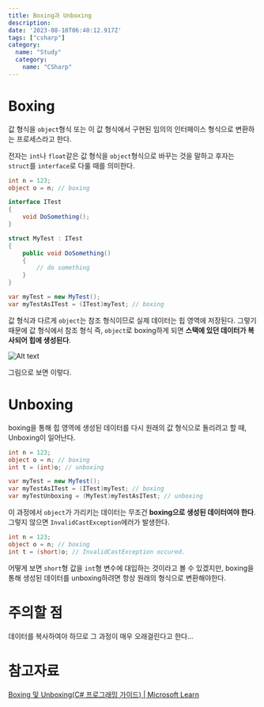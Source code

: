 ```yaml
---
title: Boxing과 Unboxing
description:
date: '2023-08-10T06:40:12.917Z'
tags: ["csharp"]
category:
  name: "Study"
  category:
    name: "CSharp"
---
```


# Boxing

값 형식을 `object`형식 또는 이 값 형식에서 구현된 임의의 인터페이스 형식으로 변환하는 프로세스라고 한다.

전자는 `int`나 `float`같은 값 형식을 `object`형식으로 바꾸는 것을 말하고 후자는 `struct`를 `interface`로 다룰 때를 의미한다. 

```csharp
int n = 123;
object o = n; // boxing
```

```csharp
interface ITest
{
    void DoSomething();
}

struct MyTest : ITest
{
    public void DoSomething()
    {
        // do something
    }
}

var myTest = new MyTest();
var myTestAsITest = (ITest)myTest; // boxing
```

값 형식과 다르게 `object`는 참조 형식이므로 실제 데이터는 힙 영역에 저장된다. 그렇기 때문에 값 형식에서 참조 형식 즉, `object`로 boxing하게 되면 **스택에 있던 데이터가 복사되어 힙에 생성된다**.

![Alt text](image.png)

그림으로 보면 이렇다.

# Unboxing

boxing을 통해 힙 영역에 생성된 데이터를 다시 원래의 값 형식으로 돌리려고 할 때, Unboxing이 일어난다.

```csharp
int n = 123;
object o = n; // boxing
int t = (int)o; // unboxing
```

```csharp
var myTest = new MyTest();
var myTestAsITest = (ITest)myTest; // boxing
var myTestUnboxing = (MyTest)myTestAsITest; // unboxing
```

이 과정에서 `object`가 가리키는 데이터는 무조건 **boxing으로 생성된 데이터여야 한다**. 그렇지 않으면 `InvalidCastException`에러가 발생한다.


```csharp
int n = 123;
object o = n; // boxing
int t = (short)o; // InvalidCastException occured.
```

어떻게 보면 `short`형 값을 `int`형 변수에 대입하는 것이라고 볼 수 있겠지만, boxing을 통해 생성된 데이터를 unboxing하려면 항상 원래의 형식으로 변환해야한다.

# 주의할 점

데이터를 복사하여야 하므로 그 과정이 매우 오래걸린다고 한다... 

# 참고자료

[Boxing 및 Unboxing(C# 프로그래밍 가이드) | Microsoft Learn](https://learn.microsoft.com/ko-kr/dotnet/csharp/programming-guide/types/boxing-and-unboxing)